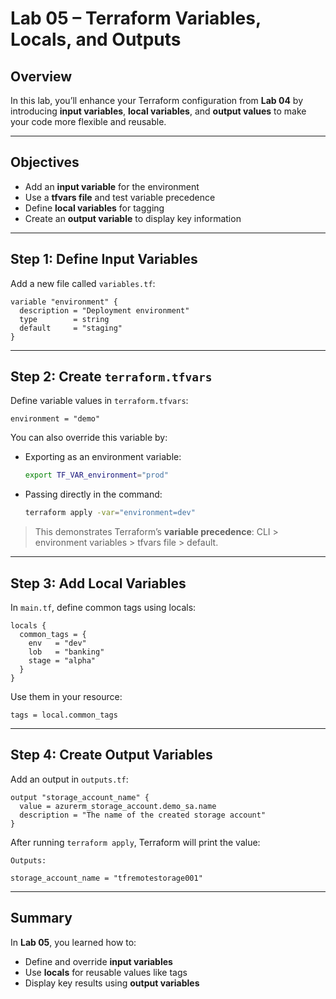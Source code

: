 # Lab 05 – Terraform Variables, Locals, and Outputs

## Overview

In this lab, you’ll enhance your Terraform configuration from **Lab 04** by introducing **input variables**, **local variables**, and **output values** to make your code more flexible and reusable.

---

## Objectives

- Add an **input variable** for the environment  
- Use a **tfvars file** and test variable precedence  
- Define **local variables** for tagging  
- Create an **output variable** to display key information  

---

## Step 1: Define Input Variables

Add a new file called `variables.tf`:

```hcl
variable "environment" {
  description = "Deployment environment"
  type        = string
  default     = "staging"
}
```

---

## Step 2: Create `terraform.tfvars`

Define variable values in `terraform.tfvars`:

```hcl
environment = "demo"
```

You can also override this variable by:
- Exporting as an environment variable:  
  ```bash
  export TF_VAR_environment="prod"
  ```
- Passing directly in the command:  
  ```bash
  terraform apply -var="environment=dev"
  ```

> This demonstrates Terraform’s **variable precedence**: CLI > environment variables > tfvars file > default.

---

## Step 3: Add Local Variables

In `main.tf`, define common tags using locals:

```hcl
locals {
  common_tags = {
    env   = "dev"
    lob   = "banking"
    stage = "alpha"
  }
}
```

Use them in your resource:

```hcl
tags = local.common_tags
```

---

## Step 4: Create Output Variables

Add an output in `outputs.tf`:

```hcl
output "storage_account_name" {
  value = azurerm_storage_account.demo_sa.name
  description = "The name of the created storage account"
}
```

After running `terraform apply`, Terraform will print the value:

```
Outputs:

storage_account_name = "tfremotestorage001"
```

---

## Summary

In **Lab 05**, you learned how to:
- Define and override **input variables**
- Use **locals** for reusable values like tags
- Display key results using **output variables**